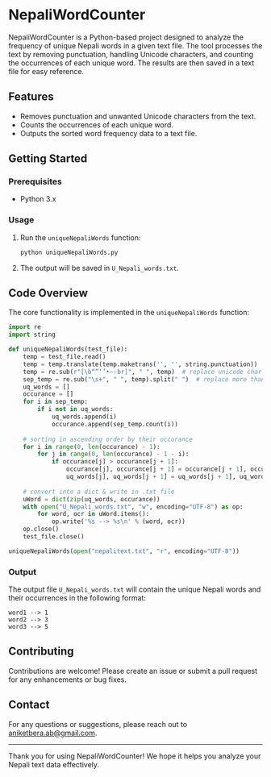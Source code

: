 # NepaliWordCounter

NepaliWordCounter is a Python-based project designed to analyze the frequency of unique Nepali words in a given text file. The tool processes the text by removing punctuation, handling Unicode characters, and counting the occurrences of each unique word. The results are then saved in a text file for easy reference.

## Features

- Removes punctuation and unwanted Unicode characters from the text.
- Counts the occurrences of each unique word.
- Outputs the sorted word frequency data to a text file.

## Getting Started

### Prerequisites

- Python 3.x

### Usage

1. Run the `uniqueNepaliWords` function:

    ```python
    python uniqueNepaliWords.py
    ```

2. The output will be saved in `U_Nepali_words.txt`.

## Code Overview

The core functionality is implemented in the `uniqueNepaliWords` function:

```python
import re
import string

def uniqueNepaliWords(test_file):
    temp = test_file.read()
    temp = temp.translate(temp.maketrans('', '', string.punctuation))  # remove punctuation
    temp = re.sub(r"[\b“”‘’•–।br]", " ", temp)  # replace unicode char with single space
    sep_temp = re.sub("\s+", " ", temp).split(" ")  # replace more than one spaces with single space
    uq_words = []
    occurance = []
    for i in sep_temp:
        if i not in uq_words:
            uq_words.append(i)
            occurance.append(sep_temp.count(i))
    
    # sorting in ascending order by their occurance
    for i in range(0, len(occurance) - 1):
        for j in range(0, len(occurance) - 1 - i):
            if occurance[j] > occurance[j + 1]:
                occurance[j], occurance[j + 1] = occurance[j + 1], occurance[j]
                uq_words[j], uq_words[j + 1] = uq_words[j + 1], uq_words[j]
    
    # convert into a dict & write in .txt file
    uWord = dict(zip(uq_words, occurance))
    with open("U_Nepali_words.txt", "w", encoding="UTF-8") as op:
        for word, ocr in uWord.items():
            op.write('%s --> %s\n' % (word, ocr))
    op.close()
    test_file.close()

uniqueNepaliWords(open("nepalitext.txt", "r", encoding="UTF-8"))
```

### Output

The output file `U_Nepali_words.txt` will contain the unique Nepali words and their occurrences in the following format:

```
word1 --> 1
word2 --> 3
word3 --> 5
```

## Contributing

Contributions are welcome! Please create an issue or submit a pull request for any enhancements or bug fixes.

## Contact

For any questions or suggestions, please reach out to [aniketbera.ab@gmail.com](mailto:aniketbera.ab@gmail.com).

---

Thank you for using NepaliWordCounter! We hope it helps you analyze your Nepali text data effectively.
